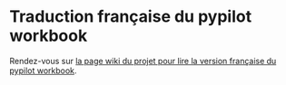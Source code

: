 # Traduction française du pypilot workbook

Rendez-vous sur [la page wiki du projet pour lire la version française du pypilot workbook](/arthur-expeditions/pypilot-workbook-fr/wiki).

